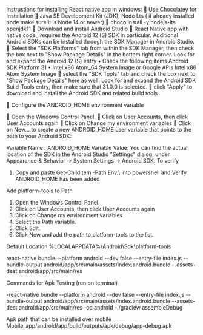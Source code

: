 Instrustions for installing React native app in windows:
 Use Chocolatey for Installation
 Java SE Development Kit (JDK), Node Lts ( if already installed node make sure it is Node 14 or newer)
 choco install -y nodejs-lts openjdk11
 Download and install Android Studio
 React Native app with native code,, requires the Android 12 (S) SDK in particular. Additional Android SDKs can be installed through the SDK Manager in Android Studio.
 Select the "SDK Platforms" tab from within the SDK Manager, then check the box next to "Show Package Details" in the bottom right corner. Look for and expand the Android 12 (S) entry
• Check the following items
Android SDK Platform 31
• Intel x86 Atom_64 System Image or Google APIs Intel x86 Atom System Image
 select the "SDK Tools" tab and check the box next to "Show Package Details" here as well. Look for and expand the Android SDK Build-Tools entry, then make sure that 31.0.0 is selected.
 click "Apply" to download and install the Android SDK and related build tools

 Configure the ANDROID_HOME environment variable

 Open the Windows Control Panel.
 Click on User Accounts, then click User Accounts again
 Click on Change my environment variables
 Click on New... to create a new ANDROID_HOME user variable that points to the path to your Android SDK:

Variable Name : ANDROID_HOME
Variable Value: You can find the actual location of the SDK in the Android Studio "Settings" dialog, under Appearance & Behavior → System Settings → Android SDK.
To verify

1. Copy and paste Get-ChildItem -Path Env:\ into powershell and Verify ANDROID_HOME has been added

Add platform-tools to Path

1. Open the Windows Control Panel.
2. Click on User Accounts, then click User Accounts again
3. Click on Change my environment variables
4. Select the Path variable.
5. Click Edit.
6. Click New and add the path to platform-tools to the list.

Default Location %LOCALAPPDATA%\Android\Sdk\platform-tools

react-native bundle --platform android --dev false --entry-file index.js --bundle-output android/app/src/main/assets/index.android.bundle --assets-dest android/app/src/main/res




Commands for Apk  Testing (run on terminal)
 
-react-native bundle --platform android --dev false --entry-file index.js --bundle-output android/app/src/main/assets/index.android.bundle --assets-dest android/app/src/main/res 
-cd android
-./gradlew assembleDebug

Apk path that can be installed over mobile 
Mobile_app/android/app/build/outputs/apk/debug/app-debug.apk
